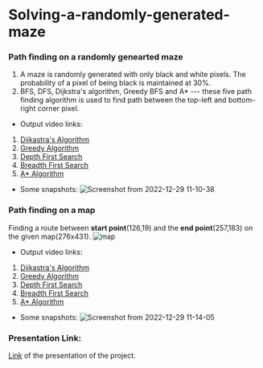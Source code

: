 # Solving-a-randomly-generated-maze

### Path finding on a randomly genearted maze
1. A maze is randomly generated with only black and white pixels. The probability of a pixel of being black is maintained at 30%.
2. BFS, DFS, Dijkstra's algorithm, Greedy BFS and A* --- these five path finding algorithm is used to find path between the top-left and bottom-right corner pixel.
- Output video links:
1. [Dijkastra's Algorithm](https://drive.google.com/file/d/1CKLQo8_5_CNS0BOI-rjV-KWv16_1JIf7/view)
2. [Greedy Algorithm](https://drive.google.com/file/d/1niu1XV2odjv3zFeOKkYcIbrWOvoLbJ15/view)
3. [Depth First Search](https://drive.google.com/file/d/1ILl8wGcM75kXyMab18l5JlHYdvD1BIsS/view)
4. [Breadth First Search](https://drive.google.com/file/d/1ftRGQB5IvUtlaoP0nXN_le71Us9tdu5V/view)
5. [A* Algorithm](https://drive.google.com/file/d/1-POaKRuBWTw0sOFrRIT7ohHA7QbmRxDL/view)
- Some snapshots:
![Screenshot from 2022-12-29 11-10-38](https://user-images.githubusercontent.com/100329968/209908163-4c1887e9-24f4-4bc5-bb61-c2a90b1f36d5.png)


### Path finding on a map
Finding a route between **start point**(126,19) and the **end point**(257,183) on the given map(276x431).
![map](https://user-images.githubusercontent.com/100329968/209906908-544052e3-d46d-458a-864f-18e604f48588.png)
- Output video links:
1. [Dijkastra's Algorithm](https://drive.google.com/file/d/1FaKQP-tDU8ebnDLGrog6Wjoomov4_dlP/view)
2. [Greedy Algorithm](https://drive.google.com/file/d/1PHTpjJcHLO_Fbpivv0J3ghlYaEezpoBP/view)
3. [Depth First Search](https://drive.google.com/file/d/1I7CYoaMq3wa-1ihh9otayP_nQrioL02l/view)
4. [Breadth First Search](https://drive.google.com/file/d/1ENVpW2L9yntk7nHxAh4hIGIJKrZ76mHH/view)
5. [A* Algorithm](https://drive.google.com/file/d/1JoEXrD14GLxgjZloqkaOjqzOMUg40Eed/view)
- Some snapshots:
![Screenshot from 2022-12-29 11-14-05](https://user-images.githubusercontent.com/100329968/209908380-99073359-2692-44ab-a4d0-418a3e75e2e2.png)


### Presentation Link:
[Link](https://docs.google.com/presentation/d/1E-vr3htqHtmaNFpuvqLZoRdWdHFZeTRu/edit#slide=id.p2) of the presentation of the project.
